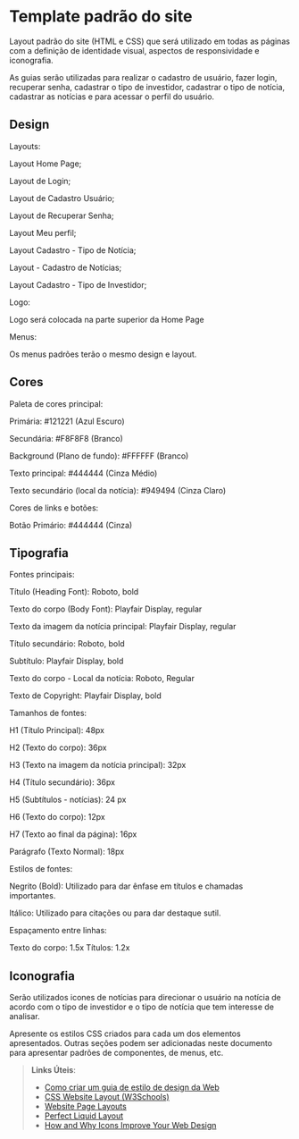 # Template padrão do site

Layout padrão do site (HTML e CSS) que será utilizado em todas as páginas com a definição de identidade visual, aspectos de responsividade e iconografia.

As guias serão utilizadas para realizar o cadastro de usuário, fazer login, recuperar senha, cadastrar o tipo de investidor, cadastrar o tipo de notícia, cadastrar as notícias e para acessar o perfil do usuário.

## Design

Layouts:

Layout Home Page; 

Layout de Login; 

Layout de Cadastro Usuário; 

Layout de Recuperar Senha; 

Layout Meu perfil; 

Layout Cadastro - Tipo de Notícia; 

Layout - Cadastro de Notícias; 

Layout Cadastro - Tipo de Investidor; 

Logo:

Logo será colocada na parte superior da Home Page

Menus:

Os menus padrões terão o mesmo design e layout.

## Cores

Paleta de cores principal:

Primária: #121221 (Azul Escuro)

Secundária: #F8F8F8 (Branco)

Background (Plano de fundo): #FFFFFF (Branco)

Texto principal: #444444 (Cinza Médio)

Texto secundário (local da notícia): #949494 (Cinza Claro)

Cores de links e botões:

Botão Primário: #444444 (Cinza)


## Tipografia

Fontes principais:

Título (Heading Font): Roboto, bold

Texto do corpo (Body Font): Playfair Display, regular

Texto da imagem da notícia principal: Playfair Display, regular

Título secundário: Roboto, bold

Subtítulo: Playfair Display, bold

Texto do corpo - Local da notícia: Roboto, Regular

Texto de Copyright: Playfair Display, bold


Tamanhos de fontes:

H1 (Título Principal): 48px

H2 (Texto do corpo): 36px

H3 (Texto na imagem da notícia principal): 32px

H4 (Título secundário): 36px

H5 (Subtítulos - notícias): 24 px

H6 (Texto do corpo): 12px

H7 (Texto ao final da página): 16px

Parágrafo (Texto Normal): 18px

Estilos de fontes:

Negrito (Bold): Utilizado para dar ênfase em títulos e chamadas importantes.

Itálico: Utilizado para citações ou para dar destaque sutil.

Espaçamento entre linhas:

Texto do corpo: 1.5x
Títulos: 1.2x


## Iconografia

Serão utilizados icones de notícias para direcionar o usuário na notícia de acordo com o tipo de investidor e o tipo de notícia que tem interesse de analisar.

Apresente os estilos CSS criados para cada um dos elementos apresentados.
Outras seções podem ser adicionadas neste documento para apresentar padrões de componentes, de menus, etc.


> **Links Úteis**:
>
> -  [Como criar um guia de estilo de design da Web](https://edrodrigues.com.br/blog/como-criar-um-guia-de-estilo-de-design-da-web/#)
> - [CSS Website Layout (W3Schools)](https://www.w3schools.com/css/css_website_layout.asp)
> - [Website Page Layouts](http://www.cellbiol.com/bioinformatics_web_development/chapter-3-your-first-web-page-learning-html-and-css/website-page-layouts/)
> - [Perfect Liquid Layout](https://matthewjamestaylor.com/perfect-liquid-layouts)
> - [How and Why Icons Improve Your Web Design](https://usabilla.com/blog/how-and-why-icons-improve-you-web-design/)

